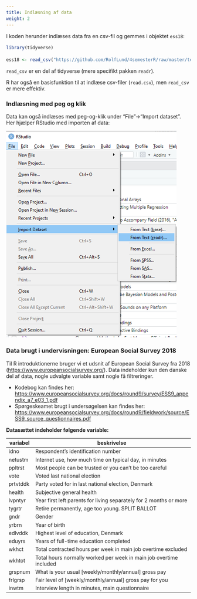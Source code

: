```yaml
---
title: Indlæsning af data
weight: 2
---
```

I koden herunder indlæses data fra en csv-fil og gemmes i objektet
`ess18`:

``` r
library(tidyverse)

ess18 <- read_csv("https://github.com/RolfLund/4semesterR/raw/master/teaching-materials/r-intro/datasets/ESS2018DK_subset.csv")
```

`read_csv` er en del af tidyverse (mere specifikt pakken `readr`).

R har også en basisfunktion til at indlæse csv-filer (`read.csv`), men
`read_csv` er mere effektiv.

### Indlæsning med peg og klik

Data kan også indlæses med peg-og-klik under “File”-\>“Import dataset”.
Her hjælper RStudio med importen af data:

![impdat](/impdat.png)

### Data brugt i undervisningen: European Social Survey 2018

Til R introduktionerne bruger vi et udsnit af European Social Survey fra
2018 (https://www.europeansocialsurvey.org/). Data indeholder kun den
danske del af data, nogle udvalgte variable samt nogle få filtreringer.

-   Kodebog kan findes her:
    https://www.europeansocialsurvey.org/docs/round9/survey/ESS9_appendix_a7_e03_1.pdf
-   Spørgeskeamet brugt i undersøgelsen kan findes her:
    https://www.europeansocialsurvey.org/docs/round9/fieldwork/source/ESS9_source_questionnaires.pdf

**Datasættet indeholder følgende variable:**

| variabel | beskrivelse                                                        |
|-----------------------------------------|-------------------------------|
| idno     | Respondent’s identification number                                 |
| netustm  | Internet use, how much time on typical day, in minutes             |
| ppltrst  | Most people can be trusted or you can’t be too careful             |
| vote     | Voted last national election                                       |
| prtvtddk | Party voted for in last national election, Denmark                 |
| health   | Subjective general health                                          |
| lvpntyr  | Year first left parents for living separately for 2 months or more |
| tygrtr   | Retire permanently, age too young. SPLIT BALLOT                    |
| gndr     | Gender                                                             |
| yrbrn    | Year of birth                                                      |
| edlvddk  | Highest level of education, Denmark                                |
| eduyrs   | Years of full-time education completed                             |
| wkhct    | Total contracted hours per week in main job overtime excluded      |
| wkhtot   | Total hours normally worked per week in main job overtime included |
| grspnum  | What is your usual \[weekly/monthly/annual\] gross pay             |
| frlgrsp  | Fair level of \[weekly/monthly/annual\] gross pay for you          |
| inwtm    | Interview length in minutes, main questionnaire                    |
